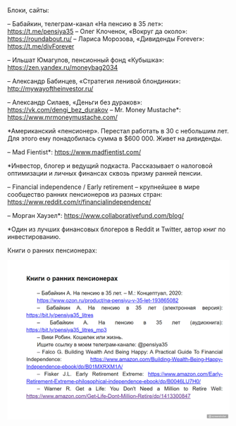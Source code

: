 Блоки, сайты:

– Бабайкин, телеграм-канал «На пенсию в 35 лет»: https://t.me/pensiya35
– Олег Клоченок, «Вокруг да около»: https://roundabout.ru/
– Лариса Морозова, «Дивиденды Forever»: https://t.me/divForever

– Ильшат Юмагулов, пенсионный фонд «Кубышка»: https://zen.yandex.ru/moneybag2034

– Александр Бабинцев, «Стратегия ленивой блондинки»: http://mywayoftheinvestor.ru/

– Александр Силаев, «Деньги без дураков»: https://vk.com/dengi_bez_durakov
– Mr. Money Mustache*: https://www.mrmoneymustache.com/

*Американский «пенсионер». Перестал работать в 30 с небольшим лет. Для этого ему понадобилась сумма в $600 000. Живет на дивиденды.

– Mad Fientist*: https://www.madfientist.com/

*Инвестор, блогер и ведущий подкаста. Рассказывает о налоговой оптимизации и личных финансах сквозь призму ранней пенсии.

– Financial independence / Early retirement – крупнейшее в мире сообщество ранних пенсионеров из разных стран: https://www.reddit.com/r/financialindependence/

– Морган Хаузел*: https://www.collaborativefund.com/blog/

*Один из лучших финансовых блогеров в Reddit и Twitter, автор книг по инвестированию.

Книги о ранних пенсионерах:

![image.png](../_resources/image.png)